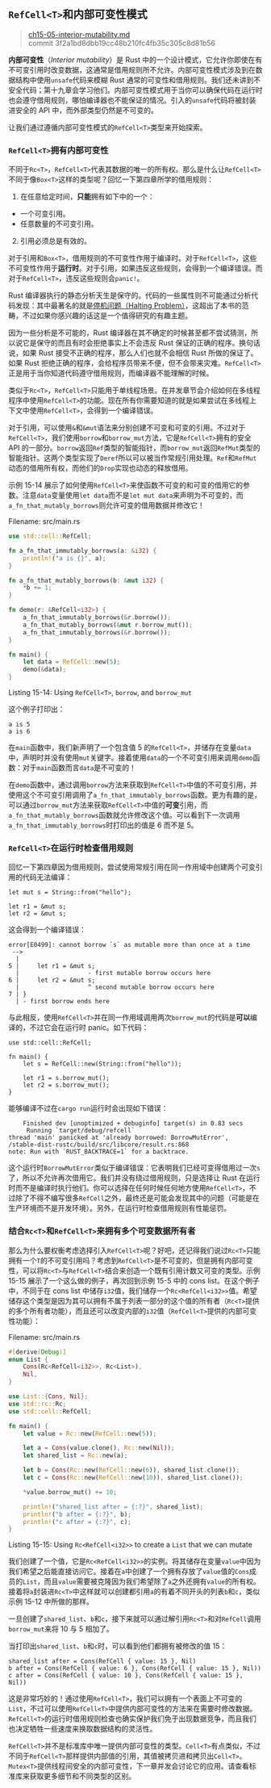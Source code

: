 ## `RefCell<T>`和内部可变性模式

> [ch15-05-interior-mutability.md](https://github.com/rust-lang/book/blob/master/second-edition/src/ch15-05-interior-mutability.md)
> <br>
> commit 3f2a1bd8dbb19cc48b210fc4fb35c305c8d81b56

**内部可变性**（*Interior mutability*）是 Rust 中的一个设计模式，它允许你即使在有不可变引用时改变数据，这通常是借用规则所不允许。内部可变性模式涉及到在数据结构中使用`unsafe`代码来模糊 Rust 通常的可变性和借用规则。我们还未讲到不安全代码；第十九章会学习他们。内部可变性模式用于当你可以确保代码在运行时也会遵守借用规则，哪怕编译器也不能保证的情况。引入的`unsafe`代码将被封装进安全的 API 中，而外部类型仍然是不可变的。

让我们通过遵循内部可变性模式的`RefCell<T>`类型来开始探索。

###  `RefCell<T>`拥有内部可变性

不同于`Rc<T>`，`RefCell<T>`代表其数据的唯一的所有权。那么是什么让`RefCell<T>`不同于像`Box<T>`这样的类型呢？回忆一下第四章所学的借用规则：

1. 在任意给定时间，**只能**拥有如下中的一个：
  * 一个可变引用。
  * 任意数量的不可变引用。
2. 引用必须总是有效的。

对于引用和`Box<T>`，借用规则的不可变性作用于编译时。对于`RefCell<T>`，这些不可变性作用于**运行时**。对于引用，如果违反这些规则，会得到一个编译错误。而对于`RefCell<T>`，违反这些规则会`panic!`。

Rust 编译器执行的静态分析天生是保守的。代码的一些属性则不可能通过分析代码发现：其中最著名的就是[停机问题（Halting Problem）](https://zh.wikipedia.org/wiki/%E5%81%9C%E6%9C%BA%E9%97%AE%E9%A2%98)，这超出了本书的范畴，不过如果你感兴趣的话这是一个值得研究的有趣主题。

因为一些分析是不可能的，Rust 编译器在其不确定的时候甚至都不尝试猜测，所以说它是保守的而且有时会拒绝事实上不会违反 Rust 保证的正确的程序。换句话说，如果 Rust 接受不正确的程序，那么人们也就不会相信 Rust 所做的保证了。如果 Rust 拒绝正确的程序，会给程序员带来不便，但不会带来灾难。`RefCell<T>`正是用于当你知道代码遵守借用规则，而编译器不能理解的时候。

类似于`Rc<T>`，`RefCell<T>`只能用于单线程场景。在并发章节会介绍如何在多线程程序中使用`RefCell<T>`的功能。现在所有你需要知道的就是如果尝试在多线程上下文中使用`RefCell<T>`，会得到一个编译错误。

对于引用，可以使用`&`和`&mut`语法来分别创建不可变和可变的引用。不过对于`RefCell<T>`，我们使用`borrow`和`borrow_mut`方法，它是`RefCell<T>`拥有的安全 API 的一部分。`borrow`返回`Ref`类型的智能指针，而`borrow_mut`返回`RefMut`类型的智能指针。这两个类型实现了`Deref`所以可以被当作常规引用处理。`Ref`和`RefMut`动态的借用所有权，而他们的`Drop`实现也动态的释放借用。

示例 15-14 展示了如何使用`RefCell<T>`来使函数不可变的和可变的借用它的参数。注意`data`变量使用`let data`而不是`let mut data`来声明为不可变的，而`a_fn_that_mutably_borrows`则允许可变的借用数据并修改它！

<span class="filename">Filename: src/main.rs</span>

```rust
use std::cell::RefCell;

fn a_fn_that_immutably_borrows(a: &i32) {
    println!("a is {}", a);
}

fn a_fn_that_mutably_borrows(b: &mut i32) {
    *b += 1;
}

fn demo(r: &RefCell<i32>) {
    a_fn_that_immutably_borrows(&r.borrow());
    a_fn_that_mutably_borrows(&mut r.borrow_mut());
    a_fn_that_immutably_borrows(&r.borrow());
}

fn main() {
    let data = RefCell::new(5);
    demo(&data);
}
```

<span class="caption">Listing 15-14: Using `RefCell<T>`, `borrow`, and
`borrow_mut`</span>

这个例子打印出：

```
a is 5
a is 6
```

在`main`函数中，我们新声明了一个包含值 5 的`RefCell<T>`，并储存在变量`data`中，声明时并没有使用`mut`关键字。接着使用`data`的一个不可变引用来调用`demo`函数：对于`main`函数而言`data`是不可变的！

在`demo`函数中，通过调用`borrow`方法来获取到`RefCell<T>`中值的不可变引用，并使用这个不可变引用调用了`a_fn_that_immutably_borrows`函数。更为有趣的是，可以通过`borrow_mut`方法来获取`RefCell<T>`中值的**可变**引用，而`a_fn_that_mutably_borrows`函数就允许修改这个值。可以看到下一次调用`a_fn_that_immutably_borrows`时打印出的值是 6 而不是 5。

### `RefCell<T>`在运行时检查借用规则

回忆一下第四章因为借用规则，尝试使用常规引用在同一作用域中创建两个可变引用的代码无法编译：

```rust,ignore
let mut s = String::from("hello");

let r1 = &mut s;
let r2 = &mut s;
```

这会得到一个编译错误：

```
error[E0499]: cannot borrow `s` as mutable more than once at a time
 -->
  |
5 |     let r1 = &mut s;
  |                   - first mutable borrow occurs here
6 |     let r2 = &mut s;
  |                   ^ second mutable borrow occurs here
7 | }
  | - first borrow ends here
```

与此相反，使用`RefCell<T>`并在同一作用域调用两次`borrow_mut`的代码是**可以**编译的，不过它会在运行时 panic。如下代码：

```rust,should_panic
use std::cell::RefCell;

fn main() {
    let s = RefCell::new(String::from("hello"));

    let r1 = s.borrow_mut();
    let r2 = s.borrow_mut();
}
```

能够编译不过在`cargo run`运行时会出现如下错误：

```
    Finished dev [unoptimized + debuginfo] target(s) in 0.83 secs
     Running `target/debug/refcell`
thread 'main' panicked at 'already borrowed: BorrowMutError',
/stable-dist-rustc/build/src/libcore/result.rs:868
note: Run with `RUST_BACKTRACE=1` for a backtrace.
```

这个运行时`BorrowMutError`类似于编译错误：它表明我们已经可变得借用过一次`s`了，所以不允许再次借用它。我们并没有绕过借用规则，只是选择让 Rust 在运行时而不是编译时执行他们。你可以选择在任何时候任何地方使用`RefCell<T>`，不过除了不得不编写很多`RefCell`之外，最终还是可能会发现其中的问题（可能是在生产环境而不是开发环境）。另外，在运行时检查借用规则有性能惩罚。

### 结合`Rc<T>`和`RefCell<T>`来拥有多个可变数据所有者

那么为什么要权衡考虑选择引入`RefCell<T>`呢？好吧，还记得我们说过`Rc<T>`只能拥有一个`T`的不可变引用吗？考虑到`RefCell<T>`是不可变的，但是拥有内部可变性，可以将`Rc<T>`与`RefCell<T>`结合来创造一个既有引用计数又可变的类型。示例 15-15 展示了一个这么做的例子，再次回到示例 15-5 中的 cons list。在这个例子中，不同于在 cons list 中储存`i32`值，我们储存一个`Rc<RefCell<i32>>`值。希望储存这个类型是因为其可以拥有不属于列表一部分的这个值的所有者（`Rc<T>`提供的多个所有者功能），而且还可以改变内部的`i32`值（`RefCell<T>`提供的内部可变性功能）：

<span class="filename">Filename: src/main.rs</span>

```rust
#[derive(Debug)]
enum List {
    Cons(Rc<RefCell<i32>>, Rc<List>),
    Nil,
}

use List::{Cons, Nil};
use std::rc::Rc;
use std::cell::RefCell;

fn main() {
    let value = Rc::new(RefCell::new(5));

    let a = Cons(value.clone(), Rc::new(Nil));
    let shared_list = Rc::new(a);

    let b = Cons(Rc::new(RefCell::new(6)), shared_list.clone());
    let c = Cons(Rc::new(RefCell::new(10)), shared_list.clone());

    *value.borrow_mut() += 10;

    println!("shared_list after = {:?}", shared_list);
    println!("b after = {:?}", b);
    println!("c after = {:?}", c);
}
```

<span class="caption">Listing 15-15: Using `Rc<RefCell<i32>>` to create a
`List` that we can mutate</span>

我们创建了一个值，它是`Rc<RefCell<i32>>`的实例。将其储存在变量`value`中因为我们希望之后能直接访问它。接着在`a`中创建了一个拥有存放了`value`值的`Cons`成员的`List`，而且`value`需要被克隆因为我们希望除了`a`之外还拥有`value`的所有权。接着将`a`封装进`Rc<T>`中这样就可以创建都引用`a`的有着不同开头的列表`b`和`c`，类似示例 15-12 中所做的那样。

一旦创建了`shared_list`、`b`和`c`，接下来就可以通过解引用`Rc<T>`和对`RefCell`调用`borrow_mut`来将 10 与 5 相加了。

当打印出`shared_list`、`b`和`c`时，可以看到他们都拥有被修改的值 15：

```
shared_list after = Cons(RefCell { value: 15 }, Nil)
b after = Cons(RefCell { value: 6 }, Cons(RefCell { value: 15 }, Nil))
c after = Cons(RefCell { value: 10 }, Cons(RefCell { value: 15 }, Nil))
```

这是非常巧妙的！通过使用`RefCell<T>`，我们可以拥有一个表面上不可变的`List`，不过可以使用`RefCell<T>`中提供内部可变性的方法来在需要时修改数据。`RefCell<T>`的运行时借用规则检查也确实保护我们免于出现数据竞争，而且我们也决定牺牲一些速度来换取数据结构的灵活性。

`RefCell<T>`并不是标准库中唯一提供内部可变性的类型。`Cell<T>`有点类似，不过不同于`RefCell<T>`那样提供内部值的引用，其值被拷贝进和拷贝出`Cell<T>`。`Mutex<T>`提供线程间安全的内部可变性，下一章并发会讨论它的应用。请查看标准库来获取更多细节和不同类型的区别。

